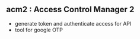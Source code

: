 ## acm2 : Access Control Manager 2
- generate token and authenticate access for API
- tool for google OTP
